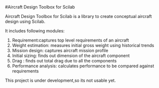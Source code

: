 #Aircraft Design Toolbox for Scilab

Aircraft Design Toolbox for Scilab is a library to create conceptual aircraft design using Scilab.

It includes following modules:

1. Requirement:captures top level requirements of an aircraft
2. Weight estimation: measures initial gross weight using historical trends
3. Mission design: captures aircraft mission profile
4. Initial sizing: finds out dimension of the aircraft component
5. Drag : finds out total drag due to all the components
6. Performance analysis: calculates performance to be compared against requirements

This project is under development,so its not usable yet.
